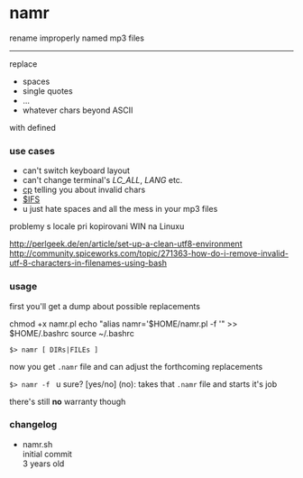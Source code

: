 namr
====

rename improperly named mp3 files

---
replace

* spaces
* single quotes
* ...
* whatever chars beyond ASCII

with defined 


### use cases

* can't switch keyboard layout
* can't change terminal's *LC_ALL*, *LANG* etc.
* [cp](http://www.gnu.org/software/coreutils/manual/html_node/cp-invocation.html) telling you about invalid chars
* [$IFS](http://tldp.org/LDP/abs/html/special-chars.html#FIELDREF)
* u just hate spaces and all the mess in your mp3 files

problemy s locale pri kopirovani WIN na Linuxu

http://perlgeek.de/en/article/set-up-a-clean-utf8-environment
http://community.spiceworks.com/topic/271363-how-do-i-remove-invalid-utf-8-characters-in-filenames-using-bash


### usage

first you'll get a dump
about possible replacements

chmod +x namr.pl
echo "alias namr='$HOME/namr.pl -f '" >> $HOME/.bashrc
source ~/.bashrc

```$> namr [ DIRs|FILEs ]```

now you get `.namr` file
and can adjust the forthcoming
replacements

```$> namr -f ```
u sure? [yes/no] (no):
takes that `.namr` file and starts it's job

there's still **no** warranty though

### changelog

* namr.sh   
initial commit  
3 years old  

